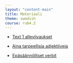 ```yaml
---
layout: "content-main"
title: Materiaali
theme: swedish
course: rub4.2
---
```


- [Text 1 alleviivaukset](/media/rub4/text1_oikeat.pdf)

- [Aina tarpeellisia adjektiiveja](/media/rub4/adjektiivit_oikeat.pdf)
- [Epäsäännölliset verbit](/media/rub4/verbit_oikeat.pdf)
